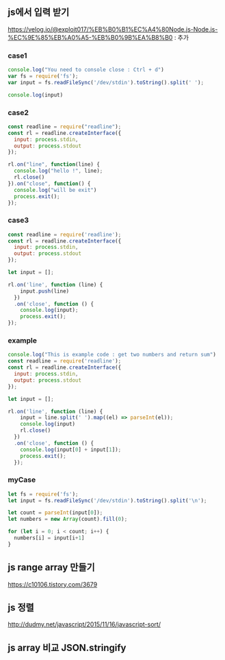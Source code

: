 ## js에서 입력 받기
https://velog.io/@exploit017/%EB%B0%B1%EC%A4%80Node.js-Node.js-%EC%9E%85%EB%A0%A5-%EB%B0%9B%EA%B8%B0 : 추가
### case1
```javascript
console.log("You need to console close : Ctrl + d")
var fs = require('fs');
var input = fs.readFileSync('/dev/stdin').toString().split(' ');

console.log(input)
```


### case2
```javascript
const readline = require("readline");
const rl = readline.createInterface({
  input: process.stdin,
  output: process.stdout
});

rl.on("line", function(line) {
  console.log("hello !", line);
  rl.close()
}).on("close", function() {
  console.log("will be exit")
  process.exit();
});
```



### case3
```javascript
const readline = require('readline');
const rl = readline.createInterface({
  input: process.stdin,
  output: process.stdout
});

let input = [];

rl.on('line', function (line) {
    input.push(line)
  })
  .on('close', function () {
    console.log(input);
    process.exit();
});
```


### example
```javascript
console.log("This is example code : get two numbers and return sum")
const readline = require('readline');
const rl = readline.createInterface({
  input: process.stdin,
  output: process.stdout
});

let input = [];

rl.on('line', function (line) {
    input = line.split(' ').map((el) => parseInt(el));
    console.log(input)
    rl.close()
  })
  .on('close', function () {
    console.log(input[0] + input[1]);
    process.exit();
  });
```


### myCase
```javascript
let fs = require('fs');
let input = fs.readFileSync('/dev/stdin').toString().split('\n');

let count = parseInt(input[0]);
let numbers = new Array(count).fill(0);

for (let i = 0; i < count; i++) {
  numbers[i] = input[i+1]
}
```


## js range array 만들기
https://c10106.tistory.com/3679


## js 정렬
http://dudmy.net/javascript/2015/11/16/javascript-sort/

## js array 비교 JSON.stringify
